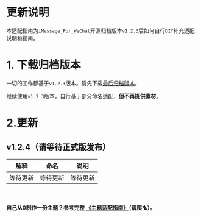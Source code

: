 # 更新说明
 本适配指南为`iMessage_For_WeChat`开源归档版本`v1.2.3`后如何自行`DIY`补充适配说明和指南。

# 1. 下载归档版本
一切的工作都基于`v1.2.3`版本。请先下载[最后归档版本](https://github.com/AidenYang1/iMessageApp_WeChat_For_Themebox/releases/tag/formal-v1.2.3)。

继续使用`v1.2.3`版本，自行基于部分命名适配，**但不再提供素材**。


# 2.更新

## v1.2.4（请等待正式版发布）
 | 解释 | 命名 | 说明 |
 |:---:|:---:|:---:|
 | 等待更新| 等待更新 | 等待更新 |



<br>

#### 自己从0制作一份主题？参考完整 [《主题适配指南》](https://github.com/AidenYang1/ThemeDocs_WeChat_For_Themebox)（请爬🪜）。




<br>